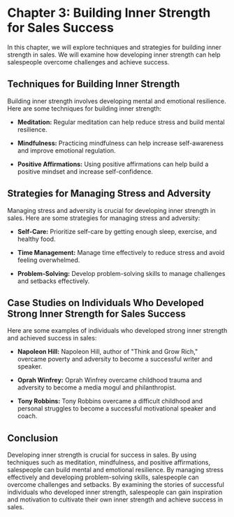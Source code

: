 Chapter 3: Building Inner Strength for Sales Success
====================================================

In this chapter, we will explore techniques and strategies for building inner strength in sales. We will examine how developing inner strength can help salespeople overcome challenges and achieve success.

Techniques for Building Inner Strength
--------------------------------------

Building inner strength involves developing mental and emotional resilience. Here are some techniques for building inner strength:

* **Meditation:** Regular meditation can help reduce stress and build mental resilience.

* **Mindfulness:** Practicing mindfulness can help increase self-awareness and improve emotional regulation.

* **Positive Affirmations:** Using positive affirmations can help build a positive mindset and increase self-confidence.

Strategies for Managing Stress and Adversity
--------------------------------------------

Managing stress and adversity is crucial for developing inner strength in sales. Here are some strategies for managing stress and adversity:

* **Self-Care:** Prioritize self-care by getting enough sleep, exercise, and healthy food.

* **Time Management:** Manage time effectively to reduce stress and avoid feeling overwhelmed.

* **Problem-Solving:** Develop problem-solving skills to manage challenges and setbacks effectively.

Case Studies on Individuals Who Developed Strong Inner Strength for Sales Success
---------------------------------------------------------------------------------

Here are some examples of individuals who developed strong inner strength and achieved success in sales:

* **Napoleon Hill:** Napoleon Hill, author of "Think and Grow Rich," overcame poverty and adversity to become a successful writer and speaker.

* **Oprah Winfrey:** Oprah Winfrey overcame childhood trauma and adversity to become a media mogul and philanthropist.

* **Tony Robbins:** Tony Robbins overcame a difficult childhood and personal struggles to become a successful motivational speaker and coach.

Conclusion
----------

Developing inner strength is crucial for success in sales. By using techniques such as meditation, mindfulness, and positive affirmations, salespeople can build mental and emotional resilience. By managing stress effectively and developing problem-solving skills, salespeople can overcome challenges and setbacks. By examining the stories of successful individuals who developed inner strength, salespeople can gain inspiration and motivation to cultivate their own inner strength and achieve success in sales.
